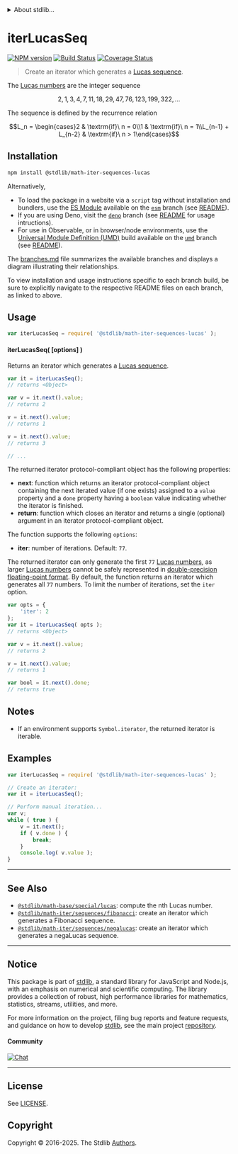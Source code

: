 <!--

@license Apache-2.0

Copyright (c) 2020 The Stdlib Authors.

Licensed under the Apache License, Version 2.0 (the "License");
you may not use this file except in compliance with the License.
You may obtain a copy of the License at

   http://www.apache.org/licenses/LICENSE-2.0

Unless required by applicable law or agreed to in writing, software
distributed under the License is distributed on an "AS IS" BASIS,
WITHOUT WARRANTIES OR CONDITIONS OF ANY KIND, either express or implied.
See the License for the specific language governing permissions and
limitations under the License.

-->


<details>
  <summary>
    About stdlib...
  </summary>
  <p>We believe in a future in which the web is a preferred environment for numerical computation. To help realize this future, we've built stdlib. stdlib is a standard library, with an emphasis on numerical and scientific computation, written in JavaScript (and C) for execution in browsers and in Node.js.</p>
  <p>The library is fully decomposable, being architected in such a way that you can swap out and mix and match APIs and functionality to cater to your exact preferences and use cases.</p>
  <p>When you use stdlib, you can be absolutely certain that you are using the most thorough, rigorous, well-written, studied, documented, tested, measured, and high-quality code out there.</p>
  <p>To join us in bringing numerical computing to the web, get started by checking us out on <a href="https://github.com/stdlib-js/stdlib">GitHub</a>, and please consider <a href="https://opencollective.com/stdlib">financially supporting stdlib</a>. We greatly appreciate your continued support!</p>
</details>

# iterLucasSeq

[![NPM version][npm-image]][npm-url] [![Build Status][test-image]][test-url] [![Coverage Status][coverage-image]][coverage-url] <!-- [![dependencies][dependencies-image]][dependencies-url] -->

> Create an iterator which generates a [Lucas sequence][lucas-number].

<!-- Section to include introductory text. Make sure to keep an empty line after the intro `section` element and another before the `/section` close. -->

<section class="intro">

The [Lucas numbers][lucas-number] are the integer sequence

<!-- <equation class="equation" label="eq:lucas_sequence" align="center" raw="2, 1, 3, 4, 7, 11, 18, 29, 47, 76, 123, 199, 322, \ldots" alt="Lucas sequence"> -->

```math
2, 1, 3, 4, 7, 11, 18, 29, 47, 76, 123, 199, 322, \ldots
```

<!-- <div class="equation" align="center" data-raw-text="2, 1, 3, 4, 7, 11, 18, 29, 47, 76, 123, 199, 322, \ldots" data-equation="eq:lucas_sequence">
    <img src="https://cdn.jsdelivr.net/gh/stdlib-js/stdlib@aa77a2f6e76d2e9da5b49bffa45ee5167d6c16e1/lib/node_modules/@stdlib/math/iter/sequences/lucas/docs/img/equation_lucas_sequence.svg" alt="Lucas sequence">
    <br>
</div> -->

<!-- </equation> -->

The sequence is defined by the recurrence relation

<!-- <equation class="equation" label="eq:lucas_recurrence_relation" align="center" raw="L_n = \begin{cases}2 & \textrm{if}\ n = 0\\1 & \textrm{if}\ n = 1\\L_{n-1} + L_{n-2} & \textrm{if}\ n > 1\end{cases}" alt="Lucas sequence recurrence relation"> -->

```math
L_n = \begin{cases}2 & \textrm{if}\ n = 0\\1 & \textrm{if}\ n = 1\\L_{n-1} + L_{n-2} & \textrm{if}\ n > 1\end{cases}
```

<!-- <div class="equation" align="center" data-raw-text="L_n = \begin{cases}2 &amp; \textrm{if}\ n = 0\\1 &amp; \textrm{if}\ n = 1\\L_{n-1} + L_{n-2} &amp; \textrm{if}\ n &gt; 1\end{cases}" data-equation="eq:lucas_recurrence_relation">
    <img src="https://cdn.jsdelivr.net/gh/stdlib-js/stdlib@aa77a2f6e76d2e9da5b49bffa45ee5167d6c16e1/lib/node_modules/@stdlib/math/iter/sequences/lucas/docs/img/equation_lucas_recurrence_relation.svg" alt="Lucas sequence recurrence relation">
    <br>
</div> -->

<!-- </equation> -->

</section>

<!-- /.intro -->

<!-- Package usage documentation. -->

<section class="installation">

## Installation

```bash
npm install @stdlib/math-iter-sequences-lucas
```

Alternatively,

-   To load the package in a website via a `script` tag without installation and bundlers, use the [ES Module][es-module] available on the [`esm`][esm-url] branch (see [README][esm-readme]).
-   If you are using Deno, visit the [`deno`][deno-url] branch (see [README][deno-readme] for usage intructions).
-   For use in Observable, or in browser/node environments, use the [Universal Module Definition (UMD)][umd] build available on the [`umd`][umd-url] branch (see [README][umd-readme]).

The [branches.md][branches-url] file summarizes the available branches and displays a diagram illustrating their relationships.

To view installation and usage instructions specific to each branch build, be sure to explicitly navigate to the respective README files on each branch, as linked to above.

</section>

<section class="usage">

## Usage

```javascript
var iterLucasSeq = require( '@stdlib/math-iter-sequences-lucas' );
```

#### iterLucasSeq( \[options] )

Returns an iterator which generates a [Lucas sequence][lucas-number].

```javascript
var it = iterLucasSeq();
// returns <Object>

var v = it.next().value;
// returns 2

v = it.next().value;
// returns 1

v = it.next().value;
// returns 3

// ...
```

The returned iterator protocol-compliant object has the following properties:

-   **next**: function which returns an iterator protocol-compliant object containing the next iterated value (if one exists) assigned to a `value` property and a `done` property having a `boolean` value indicating whether the iterator is finished.
-   **return**: function which closes an iterator and returns a single (optional) argument in an iterator protocol-compliant object.

The function supports the following `options`:

-   **iter**: number of iterations. Default: `77`.

The returned iterator can only generate the first `77` [Lucas numbers][lucas-number], as larger [Lucas numbers][lucas-number] cannot be safely represented in [double-precision floating-point format][ieee754]. By default, the function returns an iterator which generates all `77` numbers. To limit the number of iterations, set the `iter` option.

```javascript
var opts = {
    'iter': 2
};
var it = iterLucasSeq( opts );
// returns <Object>

var v = it.next().value;
// returns 2

v = it.next().value;
// returns 1

var bool = it.next().done;
// returns true
```

</section>

<!-- /.usage -->

<!-- Package usage notes. Make sure to keep an empty line after the `section` element and another before the `/section` close. -->

<section class="notes">

## Notes

-   If an environment supports `Symbol.iterator`, the returned iterator is iterable.

</section>

<!-- /.notes -->

<!-- Package usage examples. -->

<section class="examples">

## Examples

<!-- eslint no-undef: "error" -->

```javascript
var iterLucasSeq = require( '@stdlib/math-iter-sequences-lucas' );

// Create an iterator:
var it = iterLucasSeq();

// Perform manual iteration...
var v;
while ( true ) {
    v = it.next();
    if ( v.done ) {
        break;
    }
    console.log( v.value );
}
```

</section>

<!-- /.examples -->

<!-- Section to include cited references. If references are included, add a horizontal rule *before* the section. Make sure to keep an empty line after the `section` element and another before the `/section` close. -->

<section class="references">

</section>

<!-- /.references -->

<!-- Section for related `stdlib` packages. Do not manually edit this section, as it is automatically populated. -->

<section class="related">

* * *

## See Also

-   <span class="package-name">[`@stdlib/math-base/special/lucas`][@stdlib/math/base/special/lucas]</span><span class="delimiter">: </span><span class="description">compute the nth Lucas number.</span>
-   <span class="package-name">[`@stdlib/math-iter/sequences/fibonacci`][@stdlib/math/iter/sequences/fibonacci]</span><span class="delimiter">: </span><span class="description">create an iterator which generates a Fibonacci sequence.</span>
-   <span class="package-name">[`@stdlib/math-iter/sequences/negalucas`][@stdlib/math/iter/sequences/negalucas]</span><span class="delimiter">: </span><span class="description">create an iterator which generates a negaLucas sequence.</span>

</section>

<!-- /.related -->

<!-- Section for all links. Make sure to keep an empty line after the `section` element and another before the `/section` close. -->


<section class="main-repo" >

* * *

## Notice

This package is part of [stdlib][stdlib], a standard library for JavaScript and Node.js, with an emphasis on numerical and scientific computing. The library provides a collection of robust, high performance libraries for mathematics, statistics, streams, utilities, and more.

For more information on the project, filing bug reports and feature requests, and guidance on how to develop [stdlib][stdlib], see the main project [repository][stdlib].

#### Community

[![Chat][chat-image]][chat-url]

---

## License

See [LICENSE][stdlib-license].


## Copyright

Copyright &copy; 2016-2025. The Stdlib [Authors][stdlib-authors].

</section>

<!-- /.stdlib -->

<!-- Section for all links. Make sure to keep an empty line after the `section` element and another before the `/section` close. -->

<section class="links">

[npm-image]: http://img.shields.io/npm/v/@stdlib/math-iter-sequences-lucas.svg
[npm-url]: https://npmjs.org/package/@stdlib/math-iter-sequences-lucas

[test-image]: https://github.com/stdlib-js/math-iter-sequences-lucas/actions/workflows/test.yml/badge.svg?branch=main
[test-url]: https://github.com/stdlib-js/math-iter-sequences-lucas/actions/workflows/test.yml?query=branch:main

[coverage-image]: https://img.shields.io/codecov/c/github/stdlib-js/math-iter-sequences-lucas/main.svg
[coverage-url]: https://codecov.io/github/stdlib-js/math-iter-sequences-lucas?branch=main

<!--

[dependencies-image]: https://img.shields.io/david/stdlib-js/math-iter-sequences-lucas.svg
[dependencies-url]: https://david-dm.org/stdlib-js/math-iter-sequences-lucas/main

-->

[chat-image]: https://img.shields.io/gitter/room/stdlib-js/stdlib.svg
[chat-url]: https://app.gitter.im/#/room/#stdlib-js_stdlib:gitter.im

[stdlib]: https://github.com/stdlib-js/stdlib

[stdlib-authors]: https://github.com/stdlib-js/stdlib/graphs/contributors

[umd]: https://github.com/umdjs/umd
[es-module]: https://developer.mozilla.org/en-US/docs/Web/JavaScript/Guide/Modules

[deno-url]: https://github.com/stdlib-js/math-iter-sequences-lucas/tree/deno
[deno-readme]: https://github.com/stdlib-js/math-iter-sequences-lucas/blob/deno/README.md
[umd-url]: https://github.com/stdlib-js/math-iter-sequences-lucas/tree/umd
[umd-readme]: https://github.com/stdlib-js/math-iter-sequences-lucas/blob/umd/README.md
[esm-url]: https://github.com/stdlib-js/math-iter-sequences-lucas/tree/esm
[esm-readme]: https://github.com/stdlib-js/math-iter-sequences-lucas/blob/esm/README.md
[branches-url]: https://github.com/stdlib-js/math-iter-sequences-lucas/blob/main/branches.md

[stdlib-license]: https://raw.githubusercontent.com/stdlib-js/math-iter-sequences-lucas/main/LICENSE

[lucas-number]: https://en.wikipedia.org/wiki/Lucas_number

[ieee754]: https://en.wikipedia.org/wiki/IEEE_754-1985

<!-- <related-links> -->

[@stdlib/math/base/special/lucas]: https://github.com/stdlib-js/math-base-special-lucas

[@stdlib/math/iter/sequences/fibonacci]: https://github.com/stdlib-js/math-iter-sequences-fibonacci

[@stdlib/math/iter/sequences/negalucas]: https://github.com/stdlib-js/math-iter-sequences-negalucas

<!-- </related-links> -->

</section>

<!-- /.links -->
